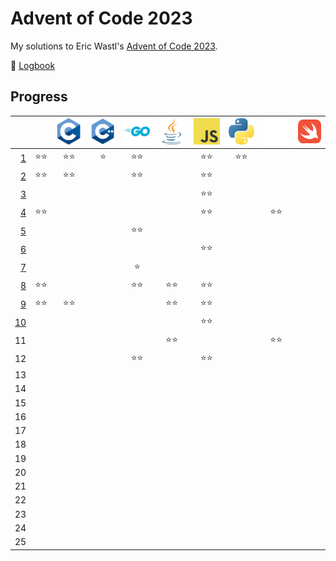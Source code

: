 # Advent of Code 2023

My solutions to Eric Wastl's [Advent of Code 2023](https://adventofcode.com/2023).

📝 [Logbook](logbook/README.md)

## Progress

| | | [![C](logos/c.png)](/aoc23c/) | [![C++](logos/cpp.png)](/aoc23cpp/) | [![Go](logos/go.png)](/aoc23go/) | [![Java++](logos/java.png)](/aoc23java/) | [![JavaScript](logos/js.png)](/aoc23js/) | [![Python](logos/py.png)](/aoc23py/) | [![Rust](logos/rs.png)](/aoc23rs/) | [![Swift](logos/swift.png)](/aoc23swift/) |
|--:|:-:|:-:|:-:|:-:|:-:|:-:|:-:|:-:|:-:|
|  [1](logbook/day01.md) | ⭐️⭐️ | ⭐️⭐️ | ⭐️ | ⭐️⭐️ | | ⭐️⭐️ | ⭐️⭐️ | |
|  [2](logbook/day02.md) | ⭐️⭐️ | ⭐️⭐️ | | ⭐️⭐️ | | ⭐️⭐️ | | | |
|  [3](logbook/day03.md) | | | | | | ⭐️⭐️ | | |
|  [4](logbook/day04.md) | ⭐️⭐️ | | | | | ⭐️⭐️ | | ⭐️⭐️ |
|  [5](logbook/day05.md) | | | | ⭐️⭐️ | | | | |
|  [6](logbook/day06.md) | | | | | | ⭐️⭐️ | | |
|  [7](logbook/day07.md) | | | | ⭐️ | | | | |
|  [8](logbook/day08.md) | ⭐️⭐️ | | | ⭐️⭐️ | ⭐️⭐️ | ⭐️⭐️ | | |
|  [9](logbook/day09.md) | ⭐️⭐️ | ⭐️⭐️ | | | ⭐️⭐️ | ⭐️⭐️ | | |
| [10](logbook/day10.md) | | | | | | ⭐️⭐️ | | |
| 11 | | | | | ⭐️⭐️ | | | ⭐️⭐️ |
| 12 | | | | ⭐️⭐️ | | ⭐️⭐️ | | |
| 13 | | | | | | | | |
| 14 | | | | | | | | |
| 15 | | | | | | | | |
| 16 | | | | | | | | |
| 17 | | | | | | | | |
| 18 | | | | | | | | |
| 19 | | | | | | | | |
| 20 | | | | | | | | |
| 21 | | | | | | | | |
| 22 | | | | | | | | |
| 23 | | | | | | | | |
| 24 | | | | | | | | |
| 25 | | | | | | | | |
